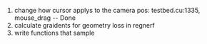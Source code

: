 1. change how cursor applys to the camera pos: testbed.cu:1335, mouse_drag -- Done
2. calculate graidents for geometry loss in regnerf
3. write functions that sample 
